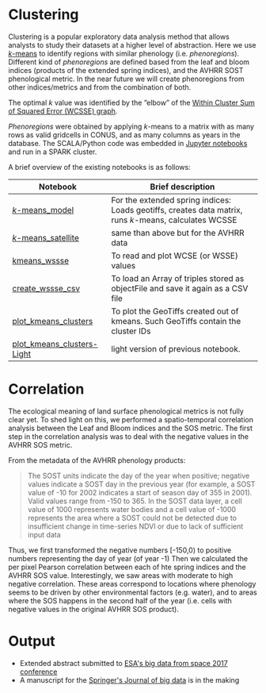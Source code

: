 # Clustering
Clustering is a popular exploratory data analysis method that allows analysts to study their datasets at a higher level of abstraction.
Here we use [*k*-means](https://en.wikipedia.org/wiki/K-means_clustering) to identify regions with similar phenology (i.e. *phenoregions*).
Different kind of *phenoregions* are defined based from the leaf and bloom indices (products of the extended spring indices), and the AVHRR SOST phenological metric. In the near future we will create phenoregions from other indices/metrics and from the combination of both.

The optimal *k* value was identified by the ”elbow” of the [Within Cluster Sum of Squared Error (WCSSE) graph](https://en.wikipedia.org/wiki/Determining_the_number_of_clusters_in_a_data_set).

*Phenoregions* were obtained by applying *k*-means to a matrix with as many rows as valid gridcells in CONUS, and as many columns as years in the database. The SCALA/Python code was embedded in [Jupyter notebooks](https://github.com/phenology/infrastructure/tree/applications/applications/notebooks/stable) and run in a SPARK cluster.

A brief overview of the existing notebooks is as follows:  

Notebook | Brief description 
--- | --- 
[*k*-means_model](https://github.com/phenology/infrastructure/blob/applications/applications/notebooks/stable/kmeans_model.ipynb) | For the extended spring indices: Loads geotiffs, creates data matrix, runs *k*-means, calculates WCSSE  
[*k*-means_satellite](https://github.com/phenology/infrastructure/blob/applications/applications/notebooks/stable/kmeans_satellite.ipynb) | same than above but for the AVHRR data
[kmeans_wssse](https://github.com/phenology/infrastructure/blob/applications/applications/notebooks/stable/kmeans_wssse.ipynb) | To read and plot WCSE (or WSSE) values 
[create_wssse_csv](https://github.com/phenology/infrastructure/blob/applications/applications/notebooks/stable/create_wssse_csv.ipynb) | To load an Array of triples stored as objectFile and save it again as a CSV file
[plot_kmeans_clusters](https://github.com/phenology/infrastructure/blob/applications/applications/notebooks/stable/plot_kmeans_clusters.ipynb)| To plot the GeoTiffs created out of kmeans. Such GeoTiffs contain the cluster IDs
[plot_kmeans_clusters-Light](https://github.com/phenology/infrastructure/blob/applications/applications/notebooks/stable/plot_kmeans_clusters-Light.ipynb)|light version of previous notebook. 

# Correlation
The ecological meaning of land surface phenological metrics is not fully clear yet. To shed light on this, we performed a spatio-temporal correlation analysis between the Leaf and Bloom indices and the SOS metric. The first step in the correlation analysis was to deal with the negative values in the AVHRR SOS metric.

From the metadata of the AVHRR phenology products: 
> The SOST units indicate the day of the year when positive; negative values indicate a SOST day in the previous year (for example, a SOST value of -10 for 2002 indicates a start of season day of 355 in 2001). Valid values range from -150 to 365. In the SOST data layer, a cell value of 1000 represents water bodies and a cell value of -1000 represents the area where a SOST could not be detected due to insufficient change in time-series NDVI or due to lack of sufficient input data

Thus, we first transformed the negative numbers [-150,0) to positive numbers representing the day of year (of year -1)
Then we calculated the per pixel Pearson correlation between each of hte spring indices and the AVHRR SOS value.
Interestingly, we saw areas with moderate to high negative correlation. These areas correspond to locations where phenology seems to be driven by other environmental factors (e.g. water), and to areas where the SOS happens in the second half of the year (i.e. cells with negative values in the original AVHRR SOS product).

# Output
- Extended abstract submitted to [ESA's big data from space 2017 conference](http://www.bigdatafromspace2017.org/)
- A manuscript for the [Springer's Journal of big data](https://journalofbigdata.springeropen.com/) is in the making 
